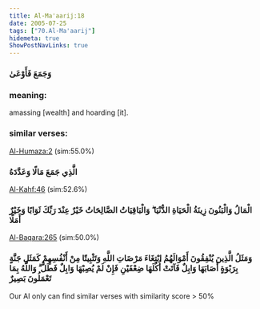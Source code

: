 ```yaml
---
title: Al-Ma'aarij:18
date: 2005-07-25
tags: ["70.Al-Ma'aarij"]
hidemeta: true 
ShowPostNavLinks: true 
---
```

### وَجَمَعَ فَأَوْعَىٰ
### meaning: 
amassing [wealth] and hoarding [it].
### similar verses: 

[Al-Humaza:2](/104/2) (sim:55.0%)

### الَّذِي جَمَعَ مَالًا وَعَدَّدَهُ

[Al-Kahf:46](/18/46) (sim:52.6%)

### الْمَالُ وَالْبَنُونَ زِينَةُ الْحَيَاةِ الدُّنْيَا ۖ وَالْبَاقِيَاتُ الصَّالِحَاتُ خَيْرٌ عِنْدَ رَبِّكَ ثَوَابًا وَخَيْرٌ أَمَلًا

[Al-Baqara:265](/2/265) (sim:50.0%)

### وَمَثَلُ الَّذِينَ يُنْفِقُونَ أَمْوَالَهُمُ ابْتِغَاءَ مَرْضَاتِ اللَّهِ وَتَثْبِيتًا مِنْ أَنْفُسِهِمْ كَمَثَلِ جَنَّةٍ بِرَبْوَةٍ أَصَابَهَا وَابِلٌ فَآتَتْ أُكُلَهَا ضِعْفَيْنِ فَإِنْ لَمْ يُصِبْهَا وَابِلٌ فَطَلٌّ ۗ وَاللَّهُ بِمَا تَعْمَلُونَ بَصِيرٌ

Our AI only can find similar verses with similarity score > 50% 

